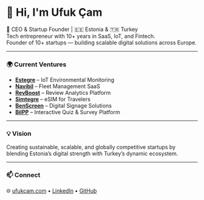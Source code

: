 # 👋 Hi, I'm Ufuk Çam

🚀 CEO & Startup Founder | 🇪🇪 Estonia & 🇹🇷 Turkey  
Tech entrepreneur with 10+ years in SaaS, IoT, and Fintech.  
Founder of 10+ startups — building scalable digital solutions across Europe.

---

### 🌍 Current Ventures
- **[Estegre](https://estegre.com)** – IoT Environmental Monitoring  
- **[Navibil](https://navibil.com)** – Fleet Management SaaS  
- **[RevBoost](https://revboost.app)** – Review Analytics Platform  
- **[Simtegre](https://simtegre.com)** – eSIM for Travelers  
- **[BenScreen](https://benscreen.com)** – Digital Signage Solutions  
- **[BilPP](https://bilpp.com)** – Interactive Quiz & Survey Platform  

---

### 💡 Vision
Creating sustainable, scalable, and globally competitive startups by blending Estonia’s digital strength with Turkey’s dynamic ecosystem.

---

### 📫 Connect
🌐 [ufukcam.com](https://ufukcam.com) • [LinkedIn](https://www.linkedin.com/in/ufukcam) • [GitHub](https://github.com/ufukcam)
